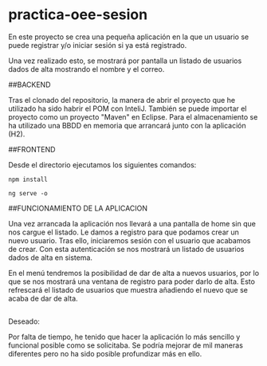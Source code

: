 # practica-oee-sesion
En este proyecto se crea una pequeña aplicación en la que un usuario se puede registrar y/o iniciar sesión si ya está registrado.

Una vez realizado esto, se mostrará por pantalla un listado de usuarios dados de alta mostrando el nombre y el correo.

##BACKEND

Tras el clonado del repositorio, la manera de abrir el proyecto que he utilizado ha sido habrir el POM con InteliJ. También se puede importar el proyecto como un proyecto "Maven" en Eclipse. Para el almacenamiento se ha utilizado una BBDD en memoria que arrancará junto con la aplicación (H2). 

##FRONTEND

Desde el directorio ejecutamos los siguientes comandos:

`npm install`

`ng serve -o`

##FUNCIONAMIENTO DE LA APLICACION

Una vez arrancada la aplicación nos llevará a una pantalla de home sin que nos cargue el listado. Le damos a registro para que podamos crear un nuevo usuario. Tras ello, iniciaremos sesión con el usuario que acabamos de crear. Con esta autenticación se nos mostrará un listado de usuarios dados de alta en sistema.

En el menú tendremos la posibilidad de dar de alta a nuevos usuarios, por lo que se nos mostrará una ventana de registro para poder darlo de alta. Esto refrescará el listado de usuarios que muestra añadiendo el nuevo que se acaba de dar de alta.


##

Deseado:

Por falta de tiempo, he tenido que hacer la aplicación lo más sencillo y funcional posible como se solicitaba. Se podría mejorar de mil maneras diferentes pero no ha sido posible profundizar más en ello.
